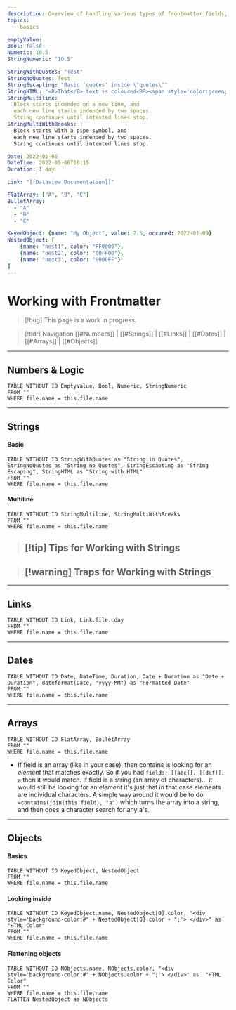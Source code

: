 ```yaml
---
description: Overview of handling various types of frontmatter fields, including tricks and traps.
topics:
  - basics

emptyValue:
Bool: false
Numeric: 10.5
StringNumeric: "10.5"

StringWithQuotes: "Test"
StringNoQuotes: Test
StringEscapting: "Basic 'quotes' inside \"quotes\""
StringHTML: "<B>That</B> text is coloured<BR><span style='color:green;'>green</span>"
StringMultiline:
  Block starts indended on a new line, and 
  each new line starts indended by two spaces.
  String continues until intented lines stop.
StringMultiWithBreaks: |
  Block starts with a pipe symbol, and 
  each new line starts indended by two spaces.
  String continues until intented lines stop.

Date: 2022-05-06
DateTime: 2022-05-06T10:15
Duration: 1 day

Link: "[[Dataview Documentation]]"

FlatArray: ["A", "B", "C"]
BulletArray: 
  - "A"
  - "B"
  - "C"

KeyedObject: {name: "My Object", value: 7.5, occured: 2022-01-09}
NestedObject: [
	{name: "nest1", color: "FF0000"},
	{name: "nest2", color: "00FF00"},
	{name: "next3", color: "0000FF"}
]
---
```

# Working with Frontmatter
> [!bug] This page is a work in progress. 

> [!tldr] Navigation
> [[#Numbers]] | [[#Strings]] | [[#Links]] | [[#Dates]] | [[#Arrays]] | [[#Objects]]

---

## Numbers & Logic
``` dataview
TABLE WITHOUT ID EmptyValue, Bool, Numeric, StringNumeric
FROM ""
WHERE file.name = this.file.name
```

---

## Strings
#### Basic
``` dataview
TABLE WITHOUT ID StringWithQuotes as "String in Quotes", StringNoQuotes as "String no Quotes", StringEscapting as "String Escaping", StringHTML as "String with HTML"
FROM ""
WHERE file.name = this.file.name
```

#### Multiline
``` dataview
TABLE WITHOUT ID StringMultiline, StringMultiWithBreaks
FROM ""
WHERE file.name = this.file.name
```

> [!tip] Tips for Working with Strings
> - 

> [!warning] Traps for Working with Strings
> - 

---

## Links
``` dataview
TABLE WITHOUT ID Link, Link.file.cday
FROM ""
WHERE file.name = this.file.name
```

---

## Dates
``` dataview
TABLE WITHOUT ID Date, DateTime, Duration, Date + Duration as "Date + Duration", dateformat(Date, "yyyy-MM") as "Formatted Date"
FROM ""
WHERE file.name = this.file.name
```

---

## Arrays
``` dataview
TABLE WITHOUT ID FlatArray, BulletArray
FROM ""
WHERE file.name = this.file.name
```
- If field is an array (like in your case), then contains is looking for an _element_ that matches exactly. So if you had `field:: [[abc]], [[def]], a` then it would match. If field is a string (an array of characters)... it would still be looking for an _element_ it's just that in that case elements are individual characters.  A simple way around it would be to do `=contains(join(this.field), "a")` which turns the array into a string, and then does a character search for any a's.


---

## Objects
#### Basics
``` dataview
TABLE WITHOUT ID KeyedObject, NestedObject
FROM ""
WHERE file.name = this.file.name
```

#### Looking inside
``` dataview
TABLE WITHOUT ID KeyedObject.name, NestedObject[0].color, "<div style='background-color:#" + NestedObject[0].color + ";'> </div>" as  "HTML Color"
FROM ""
WHERE file.name = this.file.name
```


#### Flattening objects
``` dataview
TABLE WITHOUT ID NObjects.name, NObjects.color, "<div style='background-color:#" + NObjects.color + ";'> </div>" as  "HTML Color"
FROM ""
WHERE file.name = this.file.name
FLATTEN NestedObject as NObjects
```
